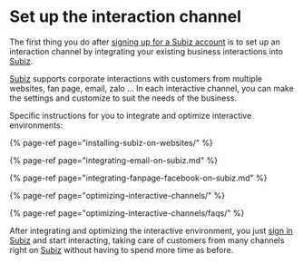 # Set up the interaction channel

The first thing you do after [signing up for a Subiz account](https://app.subiz.com/login) is to set up an interaction channel by integrating your existing business interactions into [Subiz](https://subiz.com/en).

[Subiz](https://subiz.com/en) supports corporate interactions with customers from multiple websites, fan page, email, zalo ... In each interactive channel, you can make the settings and customize to suit the needs of the business.

Specific instructions for you to integrate and optimize interactive environments:

{% page-ref page="installing-subiz-on-websites/" %}

{% page-ref page="integrating-email-on-subiz.md" %}

{% page-ref page="integrating-fanpage-facebook-on-subiz.md" %}

{% page-ref page="optimizing-interactive-channels/" %}

{% page-ref page="optimizing-interactive-channels/faqs/" %}

After integrating and optimizing the interactive environment, you just [sign in Subiz](https://app.subiz.com/login) and start interacting, taking care of customers from many channels right on [Subiz](https://subiz.com/en) without having to spend more time as before.  


